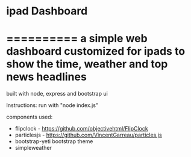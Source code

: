 # ipad Dashboard
==========
a simple web dashboard customized for ipads to show the time, weather and top news headlines
==========
built with node, express and bootstrap ui

Instructions:
run with "node index.js"

components used:
- flipclock - https://github.com/objectivehtml/FlipClock
- particlesjs - https://github.com/VincentGarreau/particles.js
- bootstrap-yeti bootstrap theme 
- simpleweather
